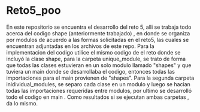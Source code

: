 # Reto5_poo
En este repositorio se encuentra el desarrollo del reto 5, alli se trabaja todo acerca del codigo shape (anteriormente trabajado) , en donde se organiza por modulos de acuerdo a las formas solicitadas en el reto5, las cuales se encuentran adjuntadas en los archivos de este repo. Para la implementacion del codigo utilice el mismo codigo de el reto donde se incluyó la clase shape, para la carpeta unique_module, se trato de forma que todas las clases estuvieran en un solo modulo llamado "shapes" y que tuviera un main donde se desarrollaba el codigo, entonces todas las importaciones para el main provienen de "shapes". Para la segunda carpeta inidividual_modules, se separo cada clase en un modulo y luego se hacian todas las importaciones requeridas entre modulos, por ultimo se desarrolló todo el codigo en main . Como resultados si se ejecutan ambas carpetas , da lo mismo.
